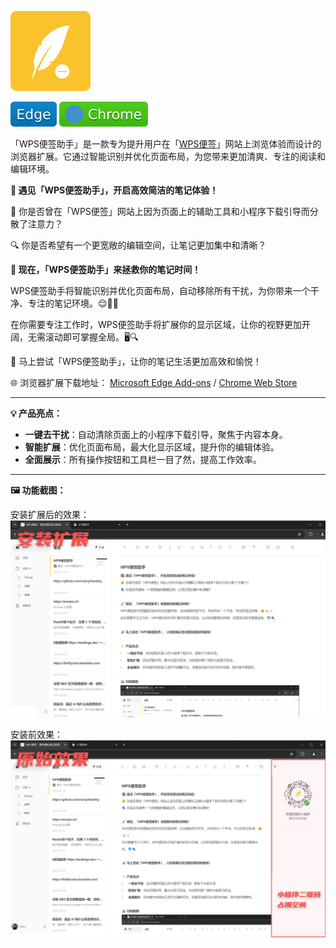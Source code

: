 ![](./images/logo.png)

[![Edge](./images/edge.svg)](https://microsoftedge.microsoft.com/addons/detail/ggjghjioanfhdpkhladphbacfmicmiih)
[![Chrome](./images/chrome.svg)](https://chromewebstore.google.com/detail/wps便签助手/comnfhdcnamiakeikahbcbjldhbpmnhi)


「WPS便签助手」是一款专为提升用户在「[WPS便签](WPS便签助手)」网站上浏览体验而设计的浏览器扩展。它通过智能识别并优化页面布局，为您带来更加清爽、专注的阅读和编辑环境。

**🌠 遇见「WPS便签助手」，开启高效简洁的笔记体验！**

🤔 你是否曾在「WPS便签」网站上因为页面上的辅助工具和小程序下载引导而分散了注意力？

🔍 你是否希望有一个更宽敞的编辑空间，让笔记更加集中和清晰？

**🚀 现在，「WPS便签助手」来拯救你的笔记时间！**

WPS便签助手将智能识别并优化页面布局，自动移除所有干扰，为你带来一个干净、专注的笔记环境。😌📝✨

在你需要专注工作时，WPS便签助手将扩展你的显示区域，让你的视野更加开阔，无需滚动即可掌握全局。🖥️🔍

🌈 马上尝试「WPS便签助手」，让你的笔记生活更加高效和愉悦！

🌐 浏览器扩展下载地址： [Microsoft Edge Add-ons](https://microsoftedge.microsoft.com/addons/detail/ggjghjioanfhdpkhladphbacfmicmiih)
/ [Chrome Web Store](https://chromewebstore.google.com/detail/wps便签助手/comnfhdcnamiakeikahbcbjldhbpmnhi)

----

**💡 产品亮点：**
- **一键去干扰**：自动清除页面上的小程序下载引导，聚焦于内容本身。
- **智能扩展**：优化页面布局，最大化显示区域，提升你的编辑体验。
- **全面展示**：所有操作按钮和工具栏一目了然，提高工作效率。


----

**🖼️ 功能截图：**

安装扩展后的效果：
![](./images/later.png)

安装前效果：
![](./images/before.png)
